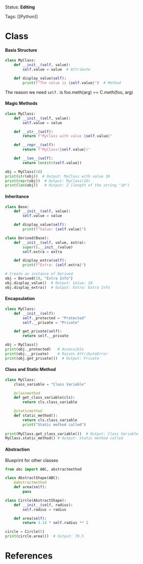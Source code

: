 Status: **Editing**

Tags: [[Python]]

# Class

#### Basis Structure
```Python
class MyClass:
    def __init__(self, value):
        self.value = value  # Attribute

    def display_value(self):
        print(f"The value is {self.value}")  # Method
```

The reason we need `self.` is foo.meth(arg) == C.meth(foo, arg) 
#### Magic Methods
``` Python
class MyClass:
    def __init__(self, value):
        self.value = value

    def __str__(self):
        return f"MyClass with value {self.value}"

    def __repr__(self):
        return f"MyClass({self.value})"

    def __len__(self):
        return len(str(self.value))

obj = MyClass(10)
print(str(obj))  # Output: MyClass with value 10
print(repr(obj))  # Output: MyClass(10)
print(len(obj))   # Output: 2 (length of the string "10")

```

#### Inheritance
``` Python
class Base:
    def __init__(self, value):
        self.value = value

    def display_value(self):
        print(f"Value: {self.value}")

class Derived(Base):
    def __init__(self, value, extra):
        super().__init__(value)
        self.extra = extra

    def display_extra(self):
        print(f"Extra: {self.extra}")

# Create an instance of Derived
obj = Derived(10, "Extra Info")
obj.display_value()  # Output: Value: 10
obj.display_extra()  # Output: Extra: Extra Info

```

#### Encapsulation
```Python
class MyClass:
    def __init__(self):
        self._protected = "Protected"
        self.__private = "Private"

    def get_private(self):
        return self.__private

obj = MyClass()
print(obj._protected)   # Accessible
print(obj.__private)    # Raises AttributeError
print(obj.get_private())  # Output: Private

```

#### Class and Static Method
```Python
class MyClass:
    class_variable = "Class Variable"

    @classmethod
    def get_class_variable(cls):
        return cls.class_variable

	@staticmethod 
	def static_method():
		return cls.class_variable
		print("Static method called")
		
print(MyClass.get_class_variable())  # Output: Class Variable
MyClass.static_method() # Output: Static method called
```

#### **Abstraction**

Blueprint for other classes

```Python
from abc import ABC, abstractmethod

class AbstractShape(ABC):
    @abstractmethod
    def area(self):
        pass

class Circle(AbstractShape):
    def __init__(self, radius):
        self.radius = radius

    def area(self):
        return 3.14 * self.radius ** 2

circle = Circle(5)
print(circle.area())  # Output: 78.5

```
# References